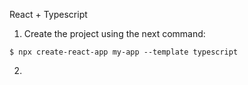 React + Typescript

1. Create the project using the next command:
```
$ npx create-react-app my-app --template typescript
```

2. 
